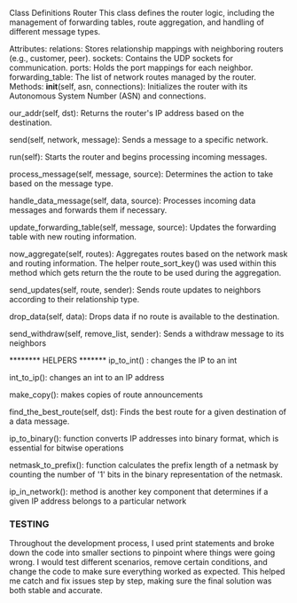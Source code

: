 Class Definitions
Router
This class defines the router logic, including the management of forwarding tables, route aggregation, and handling of different message types.

Attributes:
relations: Stores relationship mappings with neighboring routers (e.g., customer, peer).
sockets: Contains the UDP sockets for communication.
ports: Holds the port mappings for each neighbor.
forwarding_table: The list of network routes managed by the router.
Methods:
__init__(self, asn, connections): Initializes the router with its Autonomous System Number (ASN) and connections.

our_addr(self, dst): Returns the router's IP address based on the destination.

send(self, network, message): Sends a message to a specific network.

run(self): Starts the router and begins processing incoming messages.

process_message(self, message, source): Determines the action to take based on the message type.

handle_data_message(self, data, source): Processes incoming data messages and forwards them if necessary.

update_forwarding_table(self, message, source): Updates the forwarding table with new routing information.

now_aggregate(self, routes): Aggregates routes based on the network mask and routing information. 
The helper route_sort_key() was used within this method which gets return the the route
to be used during the aggregation. 

send_updates(self, route, sender): Sends route updates to neighbors according to their relationship type.

drop_data(self, data): Drops data if no route is available to the destination.

send_withdraw(self, remove_list, sender): Sends a withdraw message to its neighbors


******** HELPERS *******
ip_to_int() : changes the IP to an int

int_to_ip(): changes an int to an IP address

make_copy(): makes copies of route announcements 

find_the_best_route(self, dst): Finds the best route for a given destination of a data message.

ip_to_binary(): function converts IP addresses into binary format, which is essential for bitwise operations

netmask_to_prefix(): function calculates the prefix length of a netmask by counting the number of '1' bits 
in the binary representation of the netmask.

ip_in_network(): method is another key component that determines if a given IP address belongs to a 
particular network


### TESTING ### 
Throughout the development process, I used print statements and broke down the code into smaller sections to
pinpoint where things were going wrong. I would test different scenarios, remove certain conditions, and change 
the code to make sure everything worked as expected. This helped me catch and fix issues step by step, making 
sure the final solution was both stable and accurate.